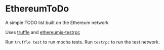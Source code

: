# EthereumToDo
A simple TODO list built on the Ethereum network

Uses [truffle](https://github.com/ConsenSys/truffle) and [ethereumjs-testrpc](https://github.com/ethereumjs/testrpc)  


Run `truffle test` to run mocha tests.
Run `testrpc` to run the test network.  
